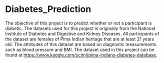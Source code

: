 # Diabetes_Prediction
The objective of this project is to predict whether or not a participant is diabetic. The datasets used for this project is originally from the National Institute of Diabetes and Digestive and Kidney Diseases.  All participants of the dataset are females of Pima Indian heritage that are at least 21 years old. The attributes of this dataset are based on diagnostic measurements such as blood pressure and BMI. The dataset used in this project can be found at https://www.kaggle.com/uciml/pima-indians-diabetes-database.
